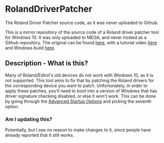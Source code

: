 # RolandDriverPatcher
The Roland Driver Patcher source code, as it was never uploaded to Github.

This is a mirror repository of the source code of a Roland driver patcher tool for Windows 10. It was only uploaded to MEGA, and never hosted as a Github repository.
The original can be found [here](https://mega.nz/#!VU11majS!tJxwauVbfj8Cd2uCFW-S8hzC1sCvqYzjz85sCTLQ44M), with a tutorial video [here](https://www.youtube.com/watch?v=-2aSb4q2Kvw) and Windows build [here](https://mega.nz/file/YNMBGIrT#hPDxGRQ6-VoSQtxURe4fEwr5b5jCKoELjvqsFBrko0M).

## Description - What is this?
Many of Roland/Edirol's old devices do not work with Windows 10, as it is not supported. This tool aims to fix that by patching the Roland drivers for the corresponding device you want to patch.
Unfortunately, in order to apply these patches, you'll need to boot into a version of Windows that has driver signature checking disabled, or else it won't work. This can be done by going through the [Advanced Startup Options](https://support.microsoft.com/en-us/windows/advanced-startup-options-including-safe-mode-b90e7808-80b5-a291-d4b8-1a1af602b617) and picking the seventh option.

### Am I updating this?
Potentially, but I see no reason to make changes to it, since people have already reported that it still works.
